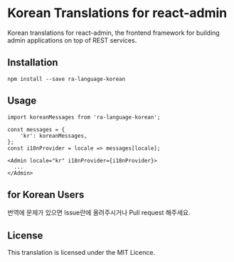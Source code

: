 # Korean Translations for react-admin

Korean translations for react-admin, the frontend framework for building admin applications on top of REST services.


## Installation

```
npm install --save ra-language-korean
```

## Usage

```
import koreanMessages from 'ra-language-korean';

const messages = {
    'kr': koreanMessages,
};
const i18nProvider = locale => messages[locale];

<Admin locale="kr" i18nProvider={i18nProvider}>
  ...
</Admin>
```

## for Korean Users
번역에 문제가 있으면 Issue란에 올려주시거나 Pull request 해주세요.

## License

This translation is licensed under the MIT Licence.
